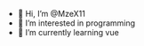 - 👋 Hi, I’m @MzeX11
- 👀 I’m interested in programming
- 🌱 I’m currently learning vue

<!---
MzeX11/MzeX11 is a ✨ special ✨ repository because its `README.md` (this file) appears on your GitHub profile.
You can click the Preview link to take a look at your changes.
--->
